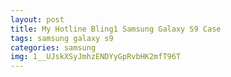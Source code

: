 ```yaml
---
layout: post
title: My Hotline Bling1 Samsung Galaxy S9 Case
tags: samsung galaxy s9
categories: samsung
img: 1__UJskXSyJmhzENDYyGpRvbHK2mfT96T
---
```

